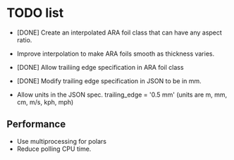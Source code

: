 # TODO list

* [DONE] Create an interpolated ARA foil class that can have any aspect ratio.
* Improve interpolation to make ARA foils smooth as thickness varies.
* [DONE] Allow trailiing edge specification in ARA foil class
* [DONE] Modify trailing edge specification in JSON to be in mm.


* Allow units in the JSON spec. trailing_edge = '0.5 mm' (units are m, mm, cm, m/s, kph, mph)


## Performance

* Use multiprocessing for polars
* Reduce polling CPU time.
